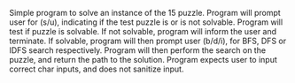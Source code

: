Simple program to solve an instance of the 15 puzzle.
Program will prompt user for (s/u), indicating if the test puzzle is or is not solvable.
Program will test if puzzle is solvable.
If not solvable, program will inform the user and terminate.
If solvable, program will then prompt user (b/d/i), for BFS, DFS or IDFS search respectively.
Program will then perform the search on the puzzle, and return the path to the solution.
Program expects user to input correct char inputs, and does not sanitize input.
